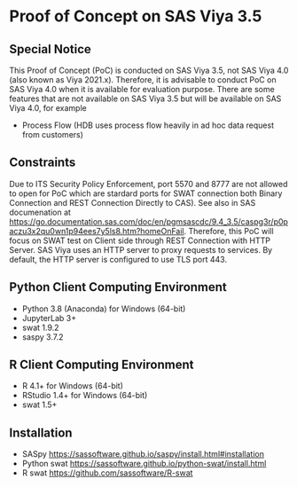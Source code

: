 # Proof of Concept on SAS Viya 3.5
## Special Notice
This Proof of Concept (PoC) is conducted on SAS Viya 3.5, not SAS Viya 4.0 (also known as Viya 2021.x). Therefore, it is advisable to conduct PoC on SAS Viya 4.0 when it is available for evaluation purpose.
There are some features that are not available on SAS Viya 3.5 but will be available on SAS Viya 4.0, for example
- Process Flow (HDB uses process flow heavily in ad hoc data request from customers)
## Constraints
Due to ITS Security Policy Enforcement, port 5570 and 8777 are not allowed to open for PoC which are stardard ports for SWAT connection both Binary Connection and REST Connection Directly to CAS). See also in SAS documenation at https://go.documentation.sas.com/doc/en/pgmsascdc/9.4_3.5/caspg3r/p0paczu3x2qu0wn1p94ees7y5ls8.htm?homeOnFail. Therefore, this PoC will focus on SWAT test on Client side through REST Connection with HTTP Server. SAS Viya uses an HTTP server to proxy requests to services. By default, the HTTP server is configured to use TLS port 443. 
## Python Client Computing Environment
- Python 3.8 (Anaconda) for Windows (64-bit)
- JupyterLab 3+
- swat 1.9.2
- saspy 3.7.2

## R Client Computing Environment
- R 4.1+ for Windows (64-bit)
- RStudio 1.4+ for Windows (64-bit)
- swat 1.5+

## Installation
- SASpy https://sassoftware.github.io/saspy/install.html#installation
- Python swat https://sassoftware.github.io/python-swat/install.html
- R swat https://github.com/sassoftware/R-swat
